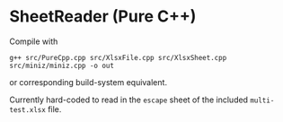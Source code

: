 # SheetReader (Pure C++)
Compile with
```
g++ src/PureCpp.cpp src/XlsxFile.cpp src/XlsxSheet.cpp src/miniz/miniz.cpp -o out
```
or corresponding build-system equivalent.

Currently hard-coded to read in the `escape` sheet of the included `multi-test.xlsx` file.
